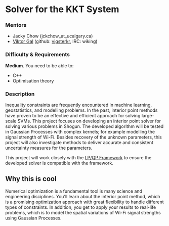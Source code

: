 # Solver for the KKT System

### Mentors
 * Jacky Chow (jckchow_at_ucalgary.ca)
 * [Viktor Gal](http://maeth.com/) (github: [vigsterkr](https://github.com/vigsterkr), IRC: wiking)

### Difficulty & Requirements
**Medium**. You need to be able to:
 - C++
 - Optimisation theory

### Description
Inequality constraints are frequently encountered in machine learning, geostatistics, and modelling problems. In the past, interior point methods have proven to be an effective and efficient approach for solving large-scale SVMs. This project focuses on developing an interior point solver for solving various problems in Shogun. The developed algorithm will be tested in Gaussian Processes with complex kernels; for example modelling the signal strength of Wi-Fi.  Besides recovery of the unknown parameters, this project will also investigate methods to deliver accurate and consistent uncertainty measures for the parameters.

This project will work closely with the [LP/QP Framework](GSoC_2015_project_lpqp) to ensure the developed solver is compatible with the framework.

## Why this is cool
Numerical optimization is a fundamental tool is many science and engineering disciplines.  You’ll learn about the interior point method, which is a promising optimization approach with great flexibility to handle different types of constraints.  In addition, you get to apply your results to real-life problems, which is to model the spatial variations of Wi-Fi signal strengths using Gaussian Processes.